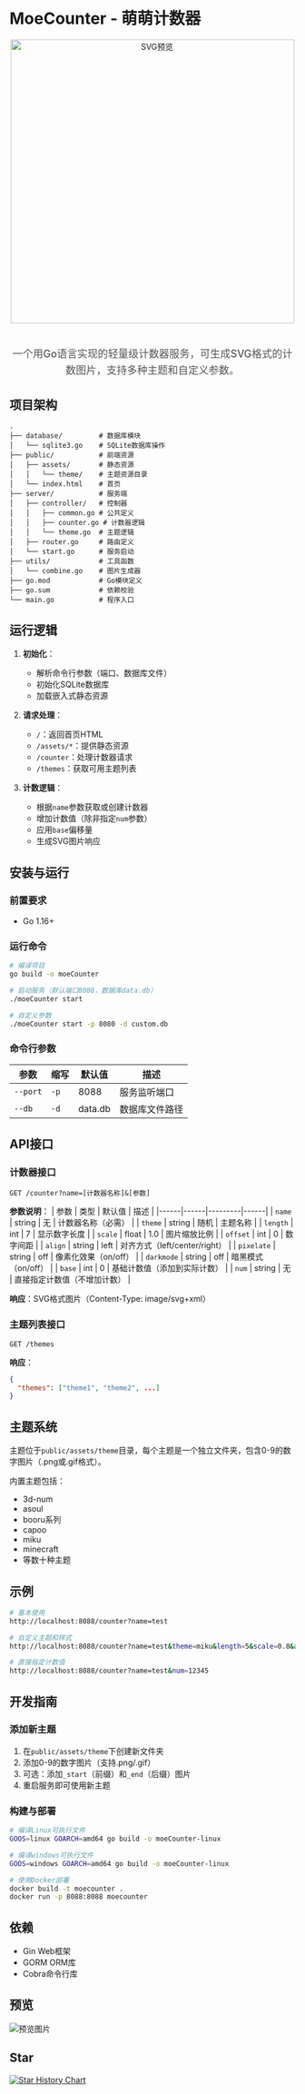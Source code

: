 # MoeCounter - 萌萌计数器

<div align="center">
  <img src="public/assets/img/Preview.svg" alt="SVG预览" width="500" style="margin-bottom: 20px;">
<p style="font-size: 18px; color: #555; margin-top: 20px; line-height: 1.6; font-weight: 500;">
    一个用Go语言实现的轻量级计数器服务，可生成SVG格式的计数图片，支持多种主题和自定义参数。
  </p>
</div>

## 项目架构

```
.
├── database/         # 数据库模块
│   └── sqlite3.go    # SQLite数据库操作
├── public/           # 前端资源
│   ├── assets/       # 静态资源
│   │   └── theme/    # 主题资源目录
│   └── index.html    # 首页
├── server/           # 服务端
│   ├── controller/   # 控制器
│   │   ├── common.go # 公共定义
│   │   ├── counter.go # 计数器逻辑
│   │   └── theme.go  # 主题逻辑
│   ├── router.go     # 路由定义
│   └── start.go      # 服务启动
├── utils/            # 工具函数
│   └── combine.go    # 图片生成器
├── go.mod            # Go模块定义
├── go.sum            # 依赖校验
└── main.go           # 程序入口
```

## 运行逻辑

1. **初始化**：
   - 解析命令行参数（端口、数据库文件）
   - 初始化SQLite数据库
   - 加载嵌入式静态资源

2. **请求处理**：
   - `/`：返回首页HTML
   - `/assets/*`：提供静态资源
   - `/counter`：处理计数器请求
   - `/themes`：获取可用主题列表

3. **计数逻辑**：
   - 根据`name`参数获取或创建计数器
   - 增加计数值（除非指定`num`参数）
   - 应用`base`偏移量
   - 生成SVG图片响应

## 安装与运行

### 前置要求
- Go 1.16+

### 运行命令
```bash
# 编译项目
go build -o moeCounter

# 启动服务（默认端口8088，数据库data.db）
./moeCounter start

# 自定义参数
./moeCounter start -p 8080 -d custom.db
```

### 命令行参数
| 参数 | 缩写 | 默认值 | 描述 |
|------|------|---------|------|
| `--port` | `-p` | 8088 | 服务监听端口 |
| `--db` | `-d` | data.db | 数据库文件路径 |

## API接口

### 计数器接口
`GET /counter?name=[计数器名称]&[参数]`

**参数说明**：
| 参数 | 类型 | 默认值 | 描述 |
|------|------|---------|------|
| `name` | string | 无 | 计数器名称（必需） |
| `theme` | string | 随机 | 主题名称 |
| `length` | int | 7 | 显示数字长度 |
| `scale` | float | 1.0 | 图片缩放比例 |
| `offset` | int | 0 | 数字间距 |
| `align` | string | left | 对齐方式（left/center/right） |
| `pixelate` | string | off | 像素化效果（on/off） |
| `darkmode` | string | off | 暗黑模式（on/off） |
| `base` | int | 0 | 基础计数值（添加到实际计数） |
| `num` | string | 无 | 直接指定计数值（不增加计数） |

**响应**：SVG格式图片（Content-Type: image/svg+xml）

### 主题列表接口
`GET /themes`

**响应**：
```json
{
  "themes": ["theme1", "theme2", ...]
}
```

## 主题系统

主题位于`public/assets/theme`目录，每个主题是一个独立文件夹，包含0-9的数字图片（.png或.gif格式）。

内置主题包括：
- 3d-num
- asoul
- booru系列
- capoo
- miku
- minecraft
- 等数十种主题

## 示例

```bash
# 基本使用
http://localhost:8088/counter?name=test

# 自定义主题和样式
http://localhost:8088/counter?name=test&theme=miku&length=5&scale=0.8&align=center

# 直接指定计数值
http://localhost:8088/counter?name=test&num=12345
```

## 开发指南

### 添加新主题
1. 在`public/assets/theme`下创建新文件夹
2. 添加0-9的数字图片（支持.png/.gif）
3. 可选：添加`_start`（前缀）和`_end`（后缀）图片
4. 重启服务即可使用新主题

### 构建与部署
```bash
# 编译Linux可执行文件
GOOS=linux GOARCH=amd64 go build -o moeCounter-linux

# 编译windows可执行文件
GOOS=windows GOARCH=amd64 go build -o moeCounter-linux

# 使用Docker部署
docker build -t moecounter .
docker run -p 8088:8088 moecounter
```

## 依赖
- Gin Web框架
- GORM ORM库
- Cobra命令行库

## 预览
![预览图片](public/assets/img/Preview.jpg)


## Star
<a href="https://star-history.com/?repos=journey-ad/Moe-Counter&type=Date#journey-ad/Moe-Counter&Date">
 <picture>
   <source media="(prefers-color-scheme: dark)" srcset="https://api.star-history.com/svg?repos=journey-ad/Moe-Counter&type=Date&theme=dark" />
   <source media="(prefers-color-scheme: light)" srcset="https://api.star-history.com/svg?repos=journey-ad/Moe-Counter&type=Date" />
   <img alt="Star History Chart" src="https://api.star-history.com/svg?repos=journey-ad/Moe-Counter&type=Date" />
 </picture>
</a>
